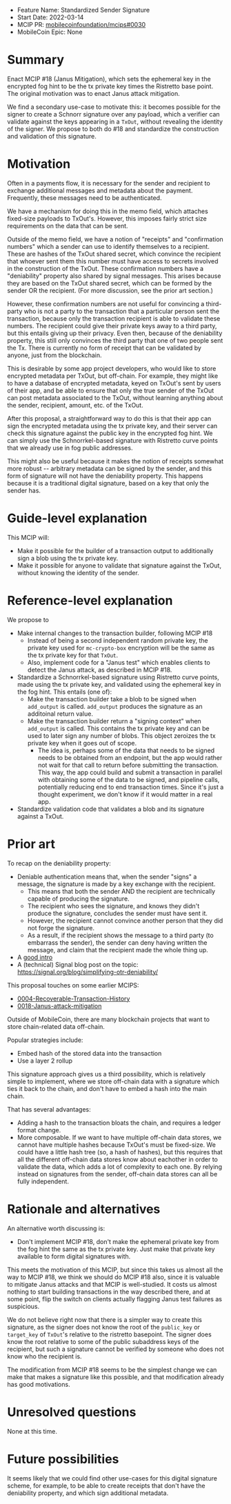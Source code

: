 - Feature Name: Standardized Sender Signature
- Start Date: 2022-03-14
- MCIP PR: [mobilecoinfoundation/mcips#0030](https://github.com/mobilecoinfoundation/mcips/pull/0030)
- MobileCoin Epic: None

# Summary
[summary]: #summary

Enact MCIP #18 (Janus Mitigation), which sets the ephemeral key in the encrypted fog hint
to be the tx private key times the Ristretto base point. The original motivation was to enact
Janus attack mitigation.

We find a secondary use-case to motivate this: it becomes possible for the signer to create
a Schnorr signature over any payload, which a verifier can validate against the keys appearing
in a `TxOut`, without revealing the identity of the signer. We propose to both do #18 and standardize
the construction and validation of this signature.

# Motivation
[motivation]: #motivation

Often in a payments flow, it is necessary for the sender and recipient to exchange additional messages
and metadata about the payment. Frequently, these messages need to be authenticated.

We have a mechanism for doing this in the memo field, which attaches fixed-size payloads to TxOut's.
However, this imposes fairly strict size requirements on the data that can be sent.

Outside of the memo field, we have a notion of "receipts" and "confirmation numbers" which a sender
can use to identify themselves to a recipient. These are hashes of the TxOut shared secret, which
convince the recipient that whoever sent them this number must have access to secrets involved in the
construction of the TxOut. These confirmation numbers have a "deniability" property also shared by signal messages.
This arises because they are based on the TxOut shared secret, which can be formed by the sender OR the recipient.
(For more discussion, see the prior art section.)

However, these confirmation numbers are not useful for convincing a third-party who is not a party to the transaction
that a particular person sent the transaction, because only the transaction recipient is able to validate these numbers.
The recipient could give their private keys away to a third party, but this entails giving up their privacy. Even then,
because of the deniability property, this still only convinces the third party that one of two people sent the Tx.
There is currently no form of receipt that can be validated by anyone, just from the blockchain.

This is desirable by some app project developers, who would like to store encrypted metadata per TxOut,
but off-chain. For example, they might like to have a database of encrypted metadata, keyed on TxOut's sent
by users of their app, and be able to ensure that only the true sender of the TxOut can post metadata associated
to the TxOut, without learning anything about the sender, recipient, amount, etc. of the TxOut.

After this proposal, a straightforward way to do this is that their app can sign the encrypted metadata using
the tx private key, and their server can check this signature against the public key in the encrypted fog hint.
We can simply use the Schnorrkel-based signature with Ristretto curve points that we already use in fog public addresses.

This might also be useful because it makes the notion of receipts somewhat more robust -- arbitrary metadata
can be signed by the sender, and this form of signature will not have the deniability property.
This happens because it is a traditional digital signature, based on a key that only the sender has.

# Guide-level explanation
[guide-level-explanation]: #guide-level-explanation

This MCIP will:

* Make it possible for the builder of a transaction output to additionally sign a blob
    using the tx private key.
* Make it possible for anyone to validate that signature against the TxOut, without
    knowing the identity of the sender.

# Reference-level explanation
[Reference-level-explanation]: #reference-level-explanation

We propose to

* Make internal changes to the transaction builder, following MCIP #18
  * Instead of being a second independent random private key, the private key used
    for `mc-crypto-box` encryption will be the same as the tx private key for that
    `TxOut`.
  * Also, implement code for a "Janus test" which enables clients to detect the
    Janus attack, as described in MCIP #18.
* Standardize a Schnorrkel-based signature using Ristretto curve points, made using the tx private key,
  and validated using the ephemeral key in the fog hint. This entails (one of):
  * Make the transaction builder take a blob to be signed when `add_output` is called.
    `add_output` produces the signature as an additoinal return value.
  * Make the transaction builder return a "signing context" when `add_output` is called.
    This contains the tx private key and can be used to later sign any number of blobs.
    This object zeroizes the tx private key when it goes out of scope.
    * The idea is, perhaps some of the data that needs to be signed needs to be obtained
      from an endpoint, but the app would rather not wait for that call to return before
      submitting the transaction. This way, the app could build and submit a transaction
      in parallel with obtaining some of the data to be signed, and pipeline calls,
      potentially reducing end to end transaction times. Since it's just a thought experiment,
      we don't know if it would matter in a real app.
* Standardize validation code that validates a blob and its signature against a TxOut.

# Prior art
[prior-art]: #prior-art

To recap on the deniability property:

* Deniable authentication means that, when the sender "signs" a message, the signature is made by a key exchange with the recipient.
  * This means that both the sender AND the recipient are technically capable of producing the signature.
  * The recipient who sees the signature, and knows they didn't produce the signature, concludes the sender must have sent it.
  * However, the recipient cannot convince another person that they did not forge the signature.
  * As a result, if the recipient shows the message to a third party (to embarrass the sender), the sender can deny having written
    the message, and claim that the recipient made the whole thing up.
* A [good intro](https://www.praetorian.com/blog/an-opinionated-series-on-why-signal-protocol-is-well-designed-deniability/)
* A (technical) Signal blog post on the topic: https://signal.org/blog/simplifying-otr-deniability/

This proposal touches on some earlier MCIPS:

* [0004-Recoverable-Transaction-History](https://github.com/mobilecoinfoundation/mcips/pull/0004)
* [0018-Janus-attack-mitigation](https://github.com/mobilecoinfoundation/mcips/pull/0018)

Outside of MobileCoin, there are many blockchain projects that want to store chain-related data off-chain.

Popular strategies include:
* Embed hash of the stored data into the transaction
* Use a layer 2 rollup

This signature approach gives us a third possibility, which is relatively simple to implement,
where we store off-chain data with a signature which ties it back to the chain,
and don't have to embed a hash into the main chain.

That has several advantages:
* Adding a hash to the transaction bloats the chain, and requires a ledger format change.
* More composable. If we want to have multiple off-chain data stores, we cannot have multiple hashes
  because TxOut's must be fixed-size. We could have a little hash tree (so, a hash of hashes), but this
  requires that all the different off-chain data stores know about eachother in order to validate the
  data, which adds a lot of complexity to each one. By relying instead on signatures from the sender,
  off-chain data stores can all be fully independent.

# Rationale and alternatives
[rationale-and-alternatives]: #rationale-and-alternatives

An alternative worth discussing is:

* Don't implement MCIP #18, don't make the ephemeral private key from the fog hint
  the same as the tx private key. Just make that private key available to form
  digital signatures with.

This meets the motivation of this MCIP, but since this takes us almost all the way
to MCIP #18, we think we should do MCIP #18 also, since it is valuable to mitigate
Janus attacks and that MCIP is well-studied. It costs us almost nothing to start
building transactions in the way described there, and at some point, flip the switch
on clients actually flagging Janus test failures as suspicious.

We do not believe right now that there is a simpler way to create this signature,
as the signer does not know the root of the `public_key` or `target_key` of `TxOut`'s
relative to the ristretto basepoint. The signer does know the root relative to some of
the public subaddress keys of the recipient, but such a signature cannot be verified
by someone who does not know who the recipient is.

The modification from MCIP #18 seems to be the simplest change we can make that makes
a signature like this possible, and that modification already has good motivations.

# Unresolved questions
[unresolved-questions]: #unresolved-questions

None at this time.
  
# Future possibilities
[future-possibilities]: #future-possibilities

It seems likely that we could find other use-cases for this digital signature scheme,
for example, to be able to create receipts that don't have the deniability property,
and which sign additional metadata.
